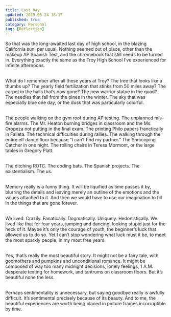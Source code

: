 ```yaml
---
title: Last Day
updated: 2019-05-24 18:17
published: true
category: Personal
tag: [Reflection]
---
```


So that was the long-awaited last day of high school, in the blazing California sun, per usual. Nothing seemed out of place, other than the makeup AP Spanish Test, and the chromebook that still needs to be turned in. Everything exactly the same as the Troy High School I’ve experienced for infinite afternoons. 
<br/><br/>

What do I remember after all these years at Troy? The tree that looks like a thumbs up? The yearly field fertilization that stinks from 50 miles away? The carpet in the halls that’s now gone? The new warrior statue in the quad? The needles that fall from the pines in the winter. The sky that was especially blue one day, or the dusk that was particularly colorful. 
<br/><br/>

The people walking on the gym roof during AP testing. The unplanned mis-fire alarms. The Mr. Heaton burning bridges in classroom and the Ms. Oropeza not putting in the final exam. The printing Philo papers franctically in Falleta. The technical difficulties during rallies. The walking through the entire elf dance floor because “I can’t find my partner.” The Shmooping Catcher in one night. The rolling chairs in Teresa Mormont, or the large tables in Gregory Platt.
<br/><br/>

The ditching ROTC. The coding bats. The Spanish projects. The existentialism. The us.
<br/><br/>

Memory really is a funny thing. It will be liquified as time passes it by, blurring the details and leaving merely an outline of the emotions and the values attached to it. And then we would have to use our imagination to fill in the things that are gone forever. 
<br/><br/>

We lived. Crazily. Fanatically. Dogmatically. Uniquely. Hedonistically. We lived like that for four years, jumping and dancing, looking stupid just for the heck of it. Maybe it’s only the courage of youth, the beginner’s luck that allowed us to do so. Yet I can’t stop wondering what luck must it be, to meet the most sparkly people, in my most free years. 
<br/><br/>

Yes, that’s really the most beautiful story. It might not be a fairy tale, with godmothers and pumpkins and unconditional romance. It might be composed of way too many midnight decisions, lonely feelings, 1 A.M. desperate texting for homework, and tantrums on classroom floors. But it’s beautiful none the less.
<br/><br/>

Perhaps sentimentality is unnecessary, but saying goodbye really is awfully difficult. It’s sentimental precisely because of its beauty. And to me, the beautiful experiences are worth being placed in picture frames incorruptible by time.

